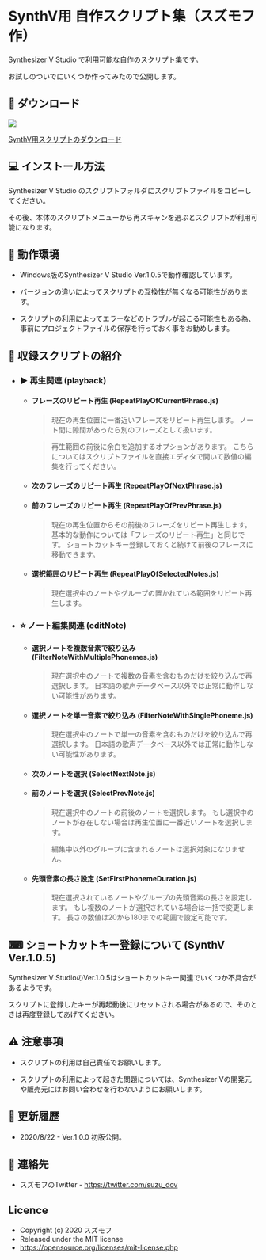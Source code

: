 SynthV用 自作スクリプト集（スズモフ作）
====

Synthesizer V Studio で利用可能な自作のスクリプト集です。

お試しのついでにいくつか作ってみたので公開します。

## 🔽 ダウンロード

<img src="https://img.shields.io/badge/version-1.0.0-green.svg">

[SynthV用スクリプトのダウンロード](https://github.com/suzumof/synthv-suzu-scripts/releases/download/v1.0.0/SynthVSuzuScripts1.0.0.zip)

## 💻 インストール方法

Synthesizer V Studio のスクリプトフォルダにスクリプトファイルをコピーしてください。

その後、本体のスクリプトメニューから再スキャンを選ぶとスクリプトが利用可能になります。

## 🧰 動作環境

- Windows版のSynthesizer V Studio Ver.1.0.5で動作確認しています。

- バージョンの違いによってスクリプトの互換性が無くなる可能性があります。

- スクリプトの利用によってエラーなどのトラブルが起こる可能性もある為、事前にプロジェクトファイルの保存を行っておく事をお勧めします。

## 🎁 収録スクリプトの紹介

- ### ▶ 再生関連 (playback)

    - #### フレーズのリピート再生 (RepeatPlayOfCurrentPhrase.js)
      
      >現在の再生位置に一番近いフレーズをリピート再生します。
      ノート間に隙間があったら別のフレーズとして扱います。
      
      >再生範囲の前後に余白を追加するオプションがあります。
      こちらについてはスクリプトファイルを直接エディタで開いて数値の編集を行ってください。

    - #### 次のフレーズのリピート再生 (RepeatPlayOfNextPhrase.js)
    - #### 前のフレーズのリピート再生 (RepeatPlayOfPrevPhrase.js)
    
      >現在の再生位置からその前後のフレーズをリピート再生します。
       基本的な動作については「フレーズのリピート再生」と同じです。
       ショートカットキー登録しておくと続けて前後のフレーズに移動できます。
      
    - #### 選択範囲のリピート再生 (RepeatPlayOfSelectedNotes.js)
    
      >現在選択中のノートやグループの置かれている範囲をリピート再生します。

- ### ⭐ ノート編集関連 (editNote)

    - #### 選択ノートを複数音素で絞り込み (FilterNoteWithMultiplePhonemes.js)
    
      >現在選択中のノートで複数の音素を含むものだけを絞り込んで再選択します。
      日本語の歌声データベース以外では正常に動作しない可能性があります。
    
    - #### 選択ノートを単一音素で絞り込み (FilterNoteWithSinglePhoneme.js)
    
      >現在選択中のノートで単一の音素を含むものだけを絞り込んで再選択します。
      日本語の歌声データベース以外では正常に動作しない可能性があります。
    
    - #### 次のノートを選択 (SelectNextNote.js)
    - #### 前のノートを選択 (SelectPrevNote.js)
      
      >現在選択中のノートの前後のノートを選択します。
      もし選択中のノートが存在しない場合は再生位置に一番近いノートを選択します。

      >編集中以外のグループに含まれるノートは選択対象になりません。
    
    - #### 先頭音素の長さ設定 (SetFirstPhonemeDuration.js)
      
      >現在選択されているノートやグループの先頭音素の長さを設定します。
      もし複数のノートが選択されている場合は一括で変更します。
      長さの数値は20から180までの範囲で設定可能です。

## ⌨ ショートカットキー登録について (SynthV Ver.1.0.5)

Synthesizer V StudioのVer.1.0.5はショートカットキー関連でいくつか不具合があるようです。

スクリプトに登録したキーが再起動後にリセットされる場合があるので、そのときは再度登録してあげてください。

## ⚠ 注意事項

- スクリプトの利用は自己責任でお願いします。

- スクリプトの利用によって起きた問題については、Synthesizer Vの開発元や販売元にはお問い合わせを行わないようにお願いします。

## 📕 更新履歴

- 2020/8/22 - Ver.1.0.0 初版公開。

## 📩 連絡先

- スズモフのTwitter - https://twitter.com/suzu_dov

## Licence

- Copyright (c) 2020 スズモフ
- Released under the MIT license
- https://opensource.org/licenses/mit-license.php
